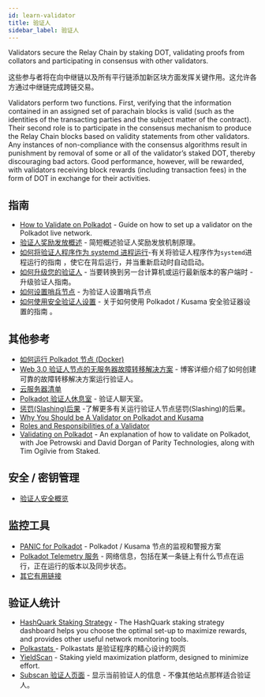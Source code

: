 ```yaml
---
id: learn-validator
title: 验证人
sidebar_label: 验证人
---
```


Validators secure the Relay Chain by staking DOT, validating proofs from collators and participating in consensus with other validators.

这些参与者将在向中继链以及所有平行链添加新区块方面发挥关键作用。这允许各方通过中继链完成跨链交易。

Validators perform two functions. First, verifying that the information contained in an assigned set of parachain blocks is valid (such as the identities of the transacting parties and the subject matter of the contract). Their second role is to participate in the consensus mechanism to produce the Relay Chain blocks based on validity statements from other validators. Any instances of non-compliance with the consensus algorithms result in punishment by removal of some or all of the validator’s staked DOT, thereby discouraging bad actors. Good performance, however, will be rewarded, with validators receiving block rewards (including transaction fees) in the form of DOT in exchange for their activities.

## 指南

- [How to Validate on Polkadot](maintain-guides-how-to-validate-polkadot) - Guide on how to set up a validator on the Polkadot live network.
- [验证人奖励发放概述](maintain-guides-validator-payout) - 简短概述验证人奖励发放机制原理。
- [如何将验证人程序作为 systemd 进程运行](maintain-guides-how-to-systemd)-有关将验证人程序作为` systemd `进程运行的指南 ，使它在背后运行，并当重新启动时自动启动。
- [如何升级您的验证人](maintain-guides-how-to-upgrade) - 当要转换到另一台计算机或运行最新版本的客户端时 - 升级验证人指南。
- [如何设置哨兵节点](maintain-guides-how-to-setup-sentry-node) - 为验证人设置哨兵节点
- [如何使用安全验证人设置](maintain-guides-how-to-use-polkadot-secure-validator) - 关于如何使用 Polkadot / Kusama 安全验证器设置的指南 。

## 其他参考

- [如何运行 Polkadot 节点 (Docker)](https://medium.com/@acvlls/setting-up-a-maintain-the-easy-way-3a885283091f)
- [Web 3.0 验证人节点的无服务器故障转移解决方案](https://medium.com/hackernoon/a-serverless-failover-solution-for-web-3-0-validator-nodes-e26b9d24c71d) - 博客详细介绍了如何创建可靠的故障转移解决方案运行验证人。
- [云服务器清单](maintain-guides-how-to-validate-kusama#vps-list)
- [Polkadot 验证人休息室](https://matrix.to/#/!NZrbtteFeqYKCUGQtr:matrix.parity.io?via=matrix.parity.io&via=matrix.org&via=web3.foundation) - 验证人聊天室。
- [ 惩罚(Slashing)后果](https://wiki.polkadot.network/docs/en/learn-staking#slashing) -了解更多有关运行验证人节点惩罚(Slashing)的后果。
- [Why You Should be A Validator on Polkadot and Kusama](https://www.youtube.com/watch?v=0EmP0s6JOW4&list=PLOyWqupZ-WGuAuS00rK-pebTMAOxW41W8&index=2)
- [Roles and Responsibilities of a Validator](https://www.youtube.com/watch?v=riVg_Up_fCg&list=PLOyWqupZ-WGuAuS00rK-pebTMAOxW41W8&index=15)
- [Validating on Polkadot](https://www.crowdcast.io/e/validating-on-polkadot) - An explanation of how to validate on Polkadot, with Joe Petrowski and David Dorgan of Parity Technologies, along with Tim Ogilvie from Staked.

## 安全 / 密钥管理

- [验证人安全概览](https://github.com/w3f/validator-security)

## 监控工具

- [PANIC for Polkadot](https://github.com/SimplyVC/panic_polkadot) - Polkadot / Kusama 节点的监视和警报方案
- [Polkadot Telemetry 服务](https://telemetry.polkadot.io/#list/Kusama%20CC3) - 网络信息，包括在某一条链上有什么节点在运行，正在运行的版本以及同步状态。
- [其它有用链接](https://forum.web3.foundation/t/useful-links-for-validators/20)

## 验证人统计

- [HashQuark Staking Strategy](https://polkacube.hashquark.io/#/polkadot/strategy) - The HashQuark staking strategy dashboard helps you choose the optimal set-up to maximize rewards, and provides other useful network monitoring tools.
- [ Polkastats ](https://polkastats.io/) - Polkastats 是验证程序的精心设计的网页
- [YieldScan](https://yieldscan.onrender.com/) - Staking yield maximization platform, designed to minimize effort.
- [ Subscan 验证人页面](https://kusama.subscan.io/validator) - 显示当前验证人的信息 - 不像其他站点那样适合验证人。
